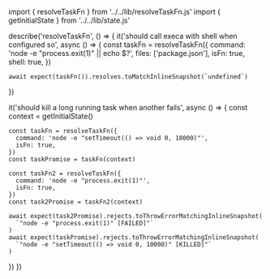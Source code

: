 import { resolveTaskFn } from '../../lib/resolveTaskFn.js'
import { getInitialState } from '../../lib/state.js'

describe('resolveTaskFn', () => {
  it('should call execa with shell when configured so', async () => {
    const taskFn = resolveTaskFn({
      command: 'node -e "process.exit(1)" || echo $?',
      files: ['package.json'],
      isFn: true,
      shell: true,
    })

    await expect(taskFn()).resolves.toMatchInlineSnapshot(`undefined`)
  })

  it('should kill a long running task when another fails', async () => {
    const context = getInitialState()

    const taskFn = resolveTaskFn({
      command: 'node -e "setTimeout(() => void 0, 10000)"',
      isFn: true,
    })
    const taskPromise = taskFn(context)

    const taskFn2 = resolveTaskFn({
      command: 'node -e "process.exit(1)"',
      isFn: true,
    })
    const task2Promise = taskFn2(context)

    await expect(task2Promise).rejects.toThrowErrorMatchingInlineSnapshot(
      `"node -e "process.exit(1)" [FAILED]"`
    )
    await expect(taskPromise).rejects.toThrowErrorMatchingInlineSnapshot(
      `"node -e "setTimeout(() => void 0, 10000)" [KILLED]"`
    )
  })
})
